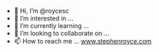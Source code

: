 - 👋 Hi, I’m @roycesc
- 👀 I’m interested in ...
- 🌱 I’m currently learning ...
- 💞️ I’m looking to collaborate on ... 
- 📫 How to reach me ... www.stephenroyce.com
<!---
roycesc/roycesc is a ✨ special ✨ repository because its `README.md` (this file) appears on your GitHub profile.
You can click the Preview link to take a look at your changes.
--->
